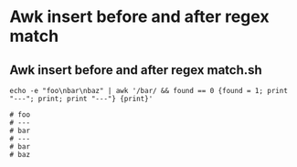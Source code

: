 # Awk insert before and after regex match

## Awk insert before and after regex match.sh

```shell
echo -e "foo\nbar\nbaz" | awk '/bar/ && found == 0 {found = 1; print "---"; print; print "---"} {print}'

# foo
# ---
# bar
# ---
# bar
# baz
```

